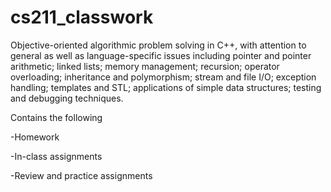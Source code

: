 # cs211_classwork
Objective-oriented algorithmic problem solving in C++, with attention to general as well as language-specific issues including pointer and pointer arithmetic; linked lists; memory management; recursion; operator overloading; inheritance and polymorphism; stream and file I/O; exception handling; templates and STL; applications of simple data structures; testing and debugging techniques.

Contains the following

  -Homework

  -In-class assignments

  -Review and practice assignments
